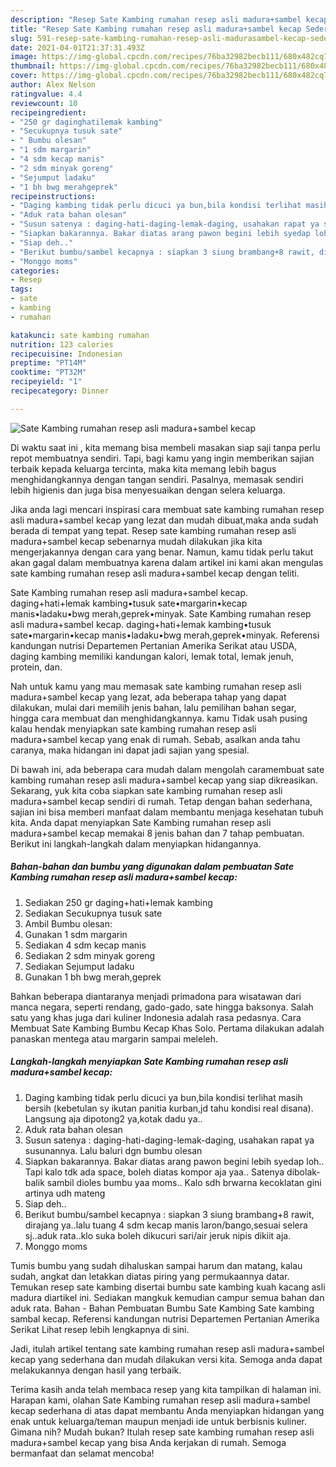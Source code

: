 ```yaml
---
description: "Resep Sate Kambing rumahan resep asli madura+sambel kecap Sederhana Untuk Jualan"
title: "Resep Sate Kambing rumahan resep asli madura+sambel kecap Sederhana Untuk Jualan"
slug: 591-resep-sate-kambing-rumahan-resep-asli-madurasambel-kecap-sederhana-untuk-jualan
date: 2021-04-01T21:37:31.493Z
image: https://img-global.cpcdn.com/recipes/76ba32982becb111/680x482cq70/sate-kambing-rumahan-resep-asli-madurasambel-kecap-foto-resep-utama.jpg
thumbnail: https://img-global.cpcdn.com/recipes/76ba32982becb111/680x482cq70/sate-kambing-rumahan-resep-asli-madurasambel-kecap-foto-resep-utama.jpg
cover: https://img-global.cpcdn.com/recipes/76ba32982becb111/680x482cq70/sate-kambing-rumahan-resep-asli-madurasambel-kecap-foto-resep-utama.jpg
author: Alex Nelson
ratingvalue: 4.4
reviewcount: 10
recipeingredient:
- "250 gr daginghatilemak kambing"
- "Secukupnya tusuk sate"
- " Bumbu olesan"
- "1 sdm margarin"
- "4 sdm kecap manis"
- "2 sdm minyak goreng"
- "Sejumput ladaku"
- "1 bh bwg merahgeprek"
recipeinstructions:
- "Daging kambing tidak perlu dicuci ya bun,bila kondisi terlihat masih bersih (kebetulan sy ikutan panitia kurban,jd tahu kondisi real disana). Langsung aja dipotong2 ya,kotak dadu ya.."
- "Aduk rata bahan olesan"
- "Susun satenya : daging-hati-daging-lemak-daging, usahakan rapat ya susunannya. Lalu baluri dgn bumbu olesan"
- "Siapkan bakarannya. Bakar diatas arang pawon begini lebih syedap loh.. Tapi kalo tdk ada space, boleh diatas kompor aja yaa.. Satenya dibolak-balik sambil dioles bumbu yaa moms.. Kalo sdh brwarna kecoklatan gini artinya udh mateng"
- "Siap deh.."
- "Berikut bumbu/sambel kecapnya : siapkan 3 siung brambang+8 rawit, dirajang ya..lalu tuang 4 sdm kecap manis laron/bango,sesuai selera sj..aduk rata..klo suka boleh dikucuri sari/air jeruk nipis dikiit aja."
- "Monggo moms"
categories:
- Resep
tags:
- sate
- kambing
- rumahan

katakunci: sate kambing rumahan 
nutrition: 123 calories
recipecuisine: Indonesian
preptime: "PT14M"
cooktime: "PT32M"
recipeyield: "1"
recipecategory: Dinner

---
```



![Sate Kambing rumahan resep asli madura+sambel kecap](https://img-global.cpcdn.com/recipes/76ba32982becb111/680x482cq70/sate-kambing-rumahan-resep-asli-madurasambel-kecap-foto-resep-utama.jpg)

Di waktu  saat ini , kita memang bisa membeli masakan siap saji tanpa perlu repot membuatnya sendiri. Tapi, bagi kamu yang ingin memberikan sajian terbaik kepada keluarga tercinta, maka kita memang lebih bagus menghidangkannya dengan tangan sendiri. Pasalnya, memasak sendiri lebih higienis dan juga bisa menyesuaikan dengan selera keluarga.

Jika anda lagi mencari inspirasi cara membuat sate kambing rumahan resep asli madura+sambel kecap yang lezat dan mudah dibuat,maka anda sudah berada di tempat yang tepat. Resep sate kambing rumahan resep asli madura+sambel kecap  sebenarnya mudah dilakukan jika kita mengerjakannya dengan cara yang benar. Namun, kamu tidak perlu takut akan gagal dalam membuatnya 
karena dalam artikel ini kami akan mengulas sate kambing rumahan resep asli madura+sambel kecap dengan teliti.  

Sate Kambing rumahan resep asli madura+sambel kecap. daging+hati+lemak kambing•tusuk sate•margarin•kecap manis•ladaku•bwg merah,geprek•minyak. Sate Kambing rumahan resep asli madura+sambel kecap. daging+hati+lemak kambing•tusuk sate•margarin•kecap manis•ladaku•bwg merah,geprek•minyak. Referensi kandungan nutrisi Departemen Pertanian Amerika Serikat atau USDA, daging kambing memiliki kandungan kalori, lemak total, lemak jenuh, protein, dan.

Nah untuk kamu yang mau memasak sate kambing rumahan resep asli madura+sambel kecap yang lezat, ada beberapa tahap yang dapat dilakukan, mulai dari memilih jenis bahan, lalu pemilihan bahan segar, hingga cara membuat dan menghidangkannya. kamu Tidak usah pusing kalau hendak menyiapkan sate kambing rumahan resep asli madura+sambel kecap yang enak di rumah. Sebab, asalkan anda  tahu caranya, maka hidangan ini dapat jadi sajian yang spesial.

Di bawah ini, ada beberapa cara mudah dalam mengolah caramembuat sate kambing rumahan resep asli madura+sambel kecap yang siap dikreasikan. Sekarang, yuk kita coba siapkan sate kambing rumahan resep asli madura+sambel kecap sendiri di rumah. Tetap dengan bahan sederhana, sajian ini bisa memberi manfaat dalam membantu menjaga kesehatan tubuh kita. Anda dapat menyiapkan Sate Kambing rumahan resep asli madura+sambel kecap memakai 8 jenis bahan dan 7 tahap pembuatan. Berikut ini langkah-langkah dalam menyiapkan hidangannya.

<!--inarticleads1-->

##### Bahan-bahan dan bumbu yang digunakan dalam pembuatan Sate Kambing rumahan resep asli madura+sambel kecap:

1. Sediakan 250 gr daging+hati+lemak kambing
1. Sediakan Secukupnya tusuk sate
1. Ambil  Bumbu olesan:
1. Gunakan 1 sdm margarin
1. Sediakan 4 sdm kecap manis
1. Sediakan 2 sdm minyak goreng
1. Sediakan Sejumput ladaku
1. Gunakan 1 bh bwg merah,geprek


Bahkan beberapa diantaranya menjadi primadona para wisatawan dari manca negara, seperti rendang, gado-gado, sate hingga baksonya. Salah satu yang khas juga dari kuliner Indonesia adalah rasa pedasnya. Cara Membuat Sate Kambing Bumbu Kecap Khas Solo. Pertama dilakukan adalah panaskan mentega atau margarin sampai meleleh. 

<!--inarticleads2-->

##### Langkah-langkah menyiapkan Sate Kambing rumahan resep asli madura+sambel kecap:

1. Daging kambing tidak perlu dicuci ya bun,bila kondisi terlihat masih bersih (kebetulan sy ikutan panitia kurban,jd tahu kondisi real disana). Langsung aja dipotong2 ya,kotak dadu ya..
1. Aduk rata bahan olesan
1. Susun satenya : daging-hati-daging-lemak-daging, usahakan rapat ya susunannya. Lalu baluri dgn bumbu olesan
1. Siapkan bakarannya. Bakar diatas arang pawon begini lebih syedap loh.. Tapi kalo tdk ada space, boleh diatas kompor aja yaa.. Satenya dibolak-balik sambil dioles bumbu yaa moms.. Kalo sdh brwarna kecoklatan gini artinya udh mateng
1. Siap deh..
1. Berikut bumbu/sambel kecapnya : siapkan 3 siung brambang+8 rawit, dirajang ya..lalu tuang 4 sdm kecap manis laron/bango,sesuai selera sj..aduk rata..klo suka boleh dikucuri sari/air jeruk nipis dikiit aja.
1. Monggo moms


Tumis bumbu yang sudah dihaluskan sampai harum dan matang, kalau sudah, angkat dan letakkan diatas piring yang permukaannya datar. Temukan resep sate kambing disertai bumbu sate kambing kuah kacang asli madura diartikel ini. Sediakan mangkuk kemudian campur semua bahan dan aduk rata. Bahan - Bahan Pembuatan Bumbu Sate Kambing  Sate kambing sambal kecap. Referensi kandungan nutrisi Departemen Pertanian Amerika Serikat Lihat resep lebih lengkapnya di sini. 

Jadi, itulah artikel tentang  sate kambing rumahan resep asli madura+sambel kecap  yang sederhana dan mudah dilakukan versi kita. Semoga anda dapat melakukannya dengan hasil yang terbaik. 

Terima kasih anda telah membaca resep yang kita tampilkan di halaman ini. Harapan kami, olahan  Sate Kambing rumahan resep asli madura+sambel kecap sederhana di atas dapat membantu Anda menyiapkan hidangan yang enak untuk keluarga/teman maupun menjadi ide untuk berbisnis kuliner. Gimana nih? Mudah bukan? Itulah resep sate kambing rumahan resep asli madura+sambel kecap yang bisa Anda kerjakan di rumah. Semoga bermanfaat dan selamat mencoba!

